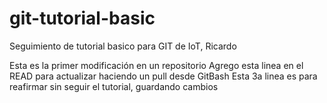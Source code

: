 # git-tutorial-basic
Seguimiento de tutorial basico para GIT de IoT, Ricardo

Esta es la primer modificación en un repositorio
Agrego esta linea en el READ para actualizar haciendo un pull desde GitBash
Esta 3a linea es para reafirmar sin seguir el tutorial, guardando cambios
